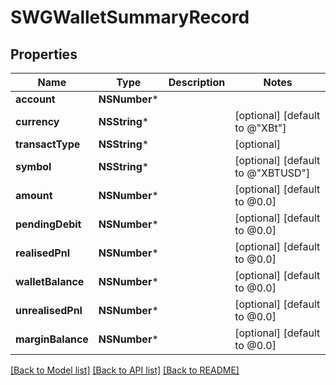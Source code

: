 # SWGWalletSummaryRecord

## Properties
Name | Type | Description | Notes
------------ | ------------- | ------------- | -------------
**account** | **NSNumber*** |  | 
**currency** | **NSString*** |  | [optional] [default to @"XBt"]
**transactType** | **NSString*** |  | [optional] 
**symbol** | **NSString*** |  | [optional] [default to @"XBTUSD"]
**amount** | **NSNumber*** |  | [optional] [default to @0.0]
**pendingDebit** | **NSNumber*** |  | [optional] [default to @0.0]
**realisedPnl** | **NSNumber*** |  | [optional] [default to @0.0]
**walletBalance** | **NSNumber*** |  | [optional] [default to @0.0]
**unrealisedPnl** | **NSNumber*** |  | [optional] [default to @0.0]
**marginBalance** | **NSNumber*** |  | [optional] [default to @0.0]

[[Back to Model list]](../README.md#documentation-for-models) [[Back to API list]](../README.md#documentation-for-api-endpoints) [[Back to README]](../README.md)


